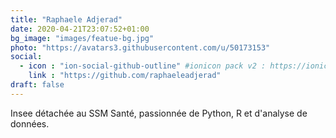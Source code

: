 ```yaml
---
title: "Raphaele Adjerad"
date: 2020-04-21T23:07:52+01:00
bg_image: "images/featue-bg.jpg"
photo: "https://avatars3.githubusercontent.com/u/50173153"
social:
  - icon : "ion-social-github-outline" #ionicon pack v2 : https://ionicons.com/v2/
    link : "https://github.com/raphaeleadjerad"
draft: false
---
```


Insee détachée au SSM Santé, passionnée de Python, R et d'analyse de données.


